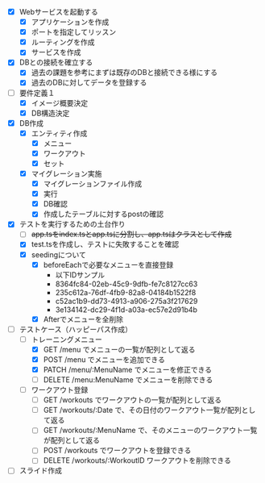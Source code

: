 - [x] Webサービスを起動する
  - [x] アプリケーションを作成
  - [x] ポートを指定してリッスン
  - [x] ルーティングを作成
  - [x] サービスを作成
- [x] DBとの接続を確立する
  - [x] 過去の課題を参考にまずは既存のDBと接続できる様にする
  - [x] 過去のDBに対してデータを登録する
- [ ] 要件定義１
  - [x] イメージ概要決定
  - [x] DB構造決定
- [x] DB作成
  - [x] エンティティ作成
    - [x] メニュー
    - [x] ワークアウト
    - [x] セット
  - [x] マイグレーション実施
    - [x] マイグレーションファイル作成
    - [x] 実行
    - [x] DB確認
    - [x] 作成したテーブルに対するpostの確認
- [x] テストを実行するための土台作り
  - [ ] ~~app.tsをindex.tsとapp.tsに分割し、app.tsはクラスとして作成~~
  - [x] test.tsを作成し、テストに失敗することを確認
  - [x] seedingについて
    - [x] beforeEachで必要なメニューを直接登録
      - 以下IDサンプル
      -  8364fc84-02eb-45c9-9dfb-fe7c8127cc63
      -  235c612a-76df-4fb9-82a8-04184b1522f8
      -  c52ac1b9-dd73-4913-a906-275a3f217629
      -  3e134142-dc29-4f1d-a03a-ec57e2d91b4b
    - [x] Afterでメニューを全削除
- [ ] テストケース（ハッピーパス作成）
  - [ ] トレーニングメニュー
    - [x] GET /menu でメニューの一覧が配列として返る
    - [x] POST /menu でメニューを追加できる
    - [x] PATCH /menu/:MenuName でメニューを修正できる
    - [ ] DELETE /menu:MenuName でメニューを削除できる
  - [ ] ワークアウト登録
    - [ ] GET /workouts でワークアウトの一覧が配列として返る
    - [ ] GET /workouts/:Date で、その日付のワークアウト一覧が配列として返る
    - [ ] GET /workouts/:MenuName で、そのメニューのワークアウト一覧が配列として返る
    - [ ] POST /workouts でワークアウトを登録できる
    - [ ] DELETE /workouts/:WorkoutID ワークアウトを削除できる
- [ ] スライド作成
